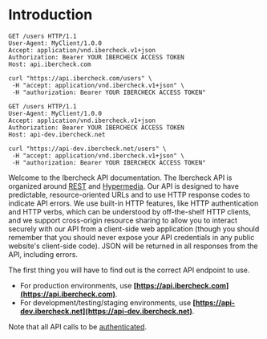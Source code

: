 # Introduction

``` http
GET /users HTTP/1.1
User-Agent: MyClient/1.0.0
Accept: application/vnd.ibercheck.v1+json
Authorization: Bearer YOUR IBERCHECK ACCESS TOKEN
Host: api.ibercheck.com
```

```shell
curl "https://api.ibercheck.com/users" \
 -H "accept: application/vnd.ibercheck.v1+json" \
 -H "authorization: Bearer YOUR IBERCHECK ACCESS TOKEN"
```

``` http
GET /users HTTP/1.1
User-Agent: MyClient/1.0.0
Accept: application/vnd.ibercheck.v1+json
Authorization: Bearer YOUR IBERCHECK ACCESS TOKEN
Host: api-dev.ibercheck.net
```

```shell
curl "https://api-dev.ibercheck.net/users" \
 -H "accept: application/vnd.ibercheck.v1+json" \
 -H "authorization: Bearer YOUR IBERCHECK ACCESS TOKEN"
```

Welcome to the Ibercheck API documentation. The Ibercheck API is organized around
[REST](http://en.wikipedia.org/wiki/Representational_State_Transfer) and
[Hypermedia](#hypermedia).
Our API is designed to have predictable, resource-oriented URLs and to use HTTP response codes to indicate API errors.
We use built-in HTTP features, like HTTP authentication and HTTP verbs, which can be understood by off-the-shelf HTTP
clients, and we support cross-origin resource sharing to allow you to interact securely with our API from a client-side
web application
(though you should remember that you should never expose your API credentials in any public website's client-side code).
JSON will be returned in all responses from the API, including errors.

The first thing you will have to find out is the correct API endpoint to use.

* For production environments, use **[https://api.ibercheck.com](https://api.ibercheck.com)**.
* For development/testing/staging environments, use **[https://api-dev.ibercheck.net](https://api-dev.ibercheck.net)**.

Note that all API calls to be [authenticated](#authentication).
